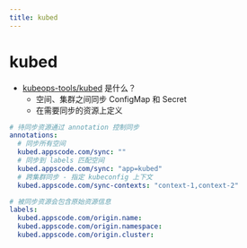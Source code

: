 ```yaml
---
title: kubed
---
```


# kubed

- [kubeops-tools/kubed](https://github.com/kubeops-tools/kubed) 是什么？
  - 空间、集群之间同步 ConfigMap 和 Secret
  - 在需要同步的资源上定义

```yaml
# 待同步资源通过 annotation 控制同步
annotations:
  # 同步所有空间
  kubed.appscode.com/sync: ""
  # 同步到 labels 匹配空间
  kubed.appscode.com/sync: "app=kubed"
  # 跨集群同步 - 指定 kubeconfig 上下文
  kubed.appscode.com/sync-contexts: "context-1,context-2"

# 被同步资源会包含原始资源信息
labels:
  kubed.appscode.com/origin.name:
  kubed.appscode.com/origin.namespace:
  kubed.appscode.com/origin.cluster:
```
